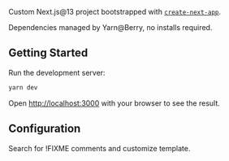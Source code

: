 Custom Next.js@13 project bootstrapped with [`create-next-app`](https://github.com/vercel/next.js/tree/canary/packages/create-next-app). 

Dependencies managed by Yarn@Berry, no installs required.

## Getting Started

Run the development server:

```bash
yarn dev
```

Open [http://localhost:3000](http://localhost:3000) with your browser to see the result.

## Configuration

Search for !FIXME comments and customize template.